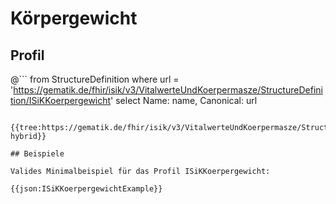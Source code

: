 # Körpergewicht

## Profil

@```
from StructureDefinition where url = 'https://gematik.de/fhir/isik/v3/VitalwerteUndKoerpermasze/StructureDefinition/ISiKKoerpergewicht' select Name: name, Canonical: url
```

{{tree:https://gematik.de/fhir/isik/v3/VitalwerteUndKoerpermasze/StructureDefinition/ISiKKoerpergewicht, hybrid}}

## Beispiele

Valides Minimalbeispiel für das Profil ISiKKoerpergewicht:

{{json:ISiKKoerpergewichtExample}}